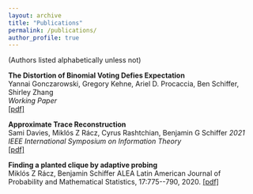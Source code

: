 ```yaml
---
layout: archive
title: "Publications"
permalink: /publications/
author_profile: true
---
```


(Authors listed alphabetically unless not)

**The Distortion of Binomial Voting Defies Expectation**  
Yannai Gonczarowski, Gregory Kehne, Ariel D. Procaccia, Ben Schiffer, Shirley Zhang  
_Working Paper_  
[[pdf]](/files/expdistortion.pdf)  

**Approximate Trace Reconstruction**  
Sami Davies, Miklós Z Rácz, Cyrus Rashtchian, Benjamin G Schiffer
_2021 IEEE International Symposium on Information Theory_  
[[pdf]](/files/approximate_trace_reconstruction.pdf)  

**Finding a planted clique by adaptive probing**  
Miklós Z Rácz, Benjamin Schiffer
ALEA Latin American Journal of Probability and Mathematical Statistics, 17:775--790, 2020.
[[pdf]](/files/planted_clique.pdf)